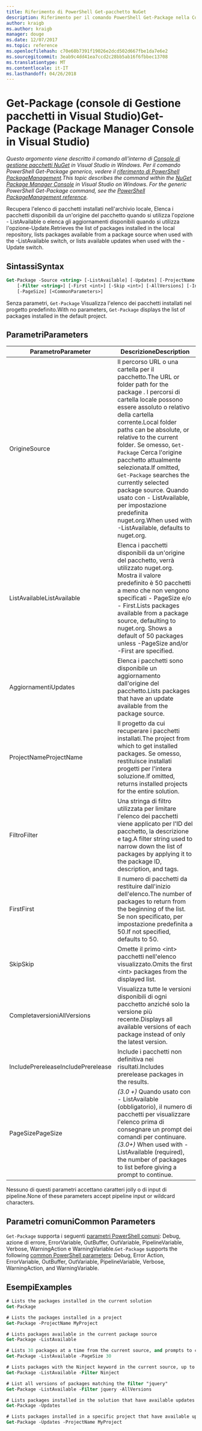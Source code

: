 ```yaml
---
title: Riferimento di PowerShell Get-pacchetto NuGet
description: Riferimento per il comando PowerShell Get-Package nella Console di gestione pacchetti NuGet in Visual Studio.
author: kraigb
ms.author: kraigb
manager: douge
ms.date: 12/07/2017
ms.topic: reference
ms.openlocfilehash: c70e60b7391f19026e2dcd502d667fbe1da7e6e2
ms.sourcegitcommit: 3eab9c4dd41ea7ccd2c28bb5ab16f6fbbec13708
ms.translationtype: MT
ms.contentlocale: it-IT
ms.lasthandoff: 04/26/2018
---
```

# <a name="get-package-package-manager-console-in-visual-studio"></a><span data-ttu-id="e388b-103">Get-Package (console di Gestione pacchetti in Visual Studio)</span><span class="sxs-lookup"><span data-stu-id="e388b-103">Get-Package (Package Manager Console in Visual Studio)</span></span>

<span data-ttu-id="e388b-104">*Questo argomento viene descritto il comando all'interno di [Console di gestione pacchetti NuGet](package-manager-console.md) in Visual Studio in Windows. Per il comando PowerShell Get-Package generico, vedere il [riferimento di PowerShell PackageManagement](/powershell/module/packagemanagement/?view=powershell-6).*</span><span class="sxs-lookup"><span data-stu-id="e388b-104">*This topic describes the command within the [NuGet Package Manager Console](package-manager-console.md) in Visual Studio on Windows. For the generic PowerShell Get-Package command, see the [PowerShell PackageManagement reference](/powershell/module/packagemanagement/?view=powershell-6).*</span></span>

<span data-ttu-id="e388b-105">Recupera l'elenco di pacchetti installati nell'archivio locale, Elenca i pacchetti disponibili da un'origine del pacchetto quando si utilizza l'opzione - ListAvailable o elenca gli aggiornamenti disponibili quando si utilizza l'opzione-Update.</span><span class="sxs-lookup"><span data-stu-id="e388b-105">Retrieves the list of packages installed in the local repository, lists packages available from a package source when used with the -ListAvailable switch, or lists available updates when used with the -Update switch.</span></span>

## <a name="syntax"></a><span data-ttu-id="e388b-106">Sintassi</span><span class="sxs-lookup"><span data-stu-id="e388b-106">Syntax</span></span>

```ps
Get-Package -Source <string> [-ListAvailable] [-Updates] [-ProjectName <string>]
    [-Filter <string>] [-First <int>] [-Skip <int>] [-AllVersions] [-IncludePrerelease]
    [-PageSize] [<CommonParameters>]
```

<span data-ttu-id="e388b-107">Senza parametri, `Get-Package` Visualizza l'elenco dei pacchetti installati nel progetto predefinito.</span><span class="sxs-lookup"><span data-stu-id="e388b-107">With no parameters, `Get-Package` displays the list of packages installed in the default project.</span></span>

## <a name="parameters"></a><span data-ttu-id="e388b-108">Parametri</span><span class="sxs-lookup"><span data-stu-id="e388b-108">Parameters</span></span>

| <span data-ttu-id="e388b-109">Parametro</span><span class="sxs-lookup"><span data-stu-id="e388b-109">Parameter</span></span> | <span data-ttu-id="e388b-110">Descrizione</span><span class="sxs-lookup"><span data-stu-id="e388b-110">Description</span></span> |
| --- | --- |
| <span data-ttu-id="e388b-111">Origine</span><span class="sxs-lookup"><span data-stu-id="e388b-111">Source</span></span> | <span data-ttu-id="e388b-112">Il percorso URL o una cartella per il pacchetto.</span><span class="sxs-lookup"><span data-stu-id="e388b-112">The URL or folder path for the package .</span></span> <span data-ttu-id="e388b-113">I percorsi di cartella locale possono essere assoluto o relativo della cartella corrente.</span><span class="sxs-lookup"><span data-stu-id="e388b-113">Local folder paths can be absolute, or relative to the current folder.</span></span> <span data-ttu-id="e388b-114">Se omesso, `Get-Package` Cerca l'origine pacchetto attualmente selezionata.</span><span class="sxs-lookup"><span data-stu-id="e388b-114">If omitted, `Get-Package` searches the currently selected package source.</span></span> <span data-ttu-id="e388b-115">Quando usato con - ListAvailable, per impostazione predefinita nuget.org.</span><span class="sxs-lookup"><span data-stu-id="e388b-115">When used with -ListAvailable, defaults to nuget.org.</span></span> |
| <span data-ttu-id="e388b-116">ListAvailable</span><span class="sxs-lookup"><span data-stu-id="e388b-116">ListAvailable</span></span> | <span data-ttu-id="e388b-117">Elenca i pacchetti disponibili da un'origine del pacchetto, verrà utilizzato nuget.org. Mostra il valore predefinito è 50 pacchetti a meno che non vengono specificati - PageSize e/o - First.</span><span class="sxs-lookup"><span data-stu-id="e388b-117">Lists packages available from a package source, defaulting to nuget.org. Shows a default of 50 packages unless -PageSize and/or -First are specified.</span></span> |
| <span data-ttu-id="e388b-118">Aggiornamenti</span><span class="sxs-lookup"><span data-stu-id="e388b-118">Updates</span></span> | <span data-ttu-id="e388b-119">Elenca i pacchetti sono disponibile un aggiornamento dall'origine del pacchetto.</span><span class="sxs-lookup"><span data-stu-id="e388b-119">Lists packages that have an update available from the package source.</span></span> |
| <span data-ttu-id="e388b-120">ProjectName</span><span class="sxs-lookup"><span data-stu-id="e388b-120">ProjectName</span></span> | <span data-ttu-id="e388b-121">Il progetto da cui recuperare i pacchetti installati.</span><span class="sxs-lookup"><span data-stu-id="e388b-121">The project from which to get installed packages.</span></span> <span data-ttu-id="e388b-122">Se omesso, restituisce installati progetti per l'intera soluzione.</span><span class="sxs-lookup"><span data-stu-id="e388b-122">If omitted, returns installed projects for the entire solution.</span></span> |
| <span data-ttu-id="e388b-123">Filtro</span><span class="sxs-lookup"><span data-stu-id="e388b-123">Filter</span></span> | <span data-ttu-id="e388b-124">Una stringa di filtro utilizzata per limitare l'elenco dei pacchetti viene applicato per l'ID del pacchetto, la descrizione e tag.</span><span class="sxs-lookup"><span data-stu-id="e388b-124">A filter string used to narrow down the list of packages by applying it to the package ID, description, and tags.</span></span> |
| <span data-ttu-id="e388b-125">First</span><span class="sxs-lookup"><span data-stu-id="e388b-125">First</span></span> | <span data-ttu-id="e388b-126">Il numero di pacchetti da restituire dall'inizio dell'elenco.</span><span class="sxs-lookup"><span data-stu-id="e388b-126">The number of packages to return from the beginning of the list.</span></span> <span data-ttu-id="e388b-127">Se non specificato, per impostazione predefinita a 50.</span><span class="sxs-lookup"><span data-stu-id="e388b-127">If not specified, defaults to 50.</span></span> |
| <span data-ttu-id="e388b-128">Skip</span><span class="sxs-lookup"><span data-stu-id="e388b-128">Skip</span></span> | <span data-ttu-id="e388b-129">Omette il primo &lt;int&gt; pacchetti nell'elenco visualizzato.</span><span class="sxs-lookup"><span data-stu-id="e388b-129">Omits the first &lt;int&gt; packages from the displayed list.</span></span>  |
| <span data-ttu-id="e388b-130">Completaversioni</span><span class="sxs-lookup"><span data-stu-id="e388b-130">AllVersions</span></span> | <span data-ttu-id="e388b-131">Visualizza tutte le versioni disponibili di ogni pacchetto anziché solo la versione più recente.</span><span class="sxs-lookup"><span data-stu-id="e388b-131">Displays all available versions of each package instead of only the latest version.</span></span> |
| <span data-ttu-id="e388b-132">IncludePrerelease</span><span class="sxs-lookup"><span data-stu-id="e388b-132">IncludePrerelease</span></span> | <span data-ttu-id="e388b-133">Include i pacchetti non definitiva nei risultati.</span><span class="sxs-lookup"><span data-stu-id="e388b-133">Includes prerelease packages in the results.</span></span> |
| <span data-ttu-id="e388b-134">PageSize</span><span class="sxs-lookup"><span data-stu-id="e388b-134">PageSize</span></span> | <span data-ttu-id="e388b-135">*(3.0 +)*  Quando usato con - ListAvailable (obbligatorio), il numero di pacchetti per visualizzare l'elenco prima di consegnare un prompt dei comandi per continuare.</span><span class="sxs-lookup"><span data-stu-id="e388b-135">*(3.0+)* When used with -ListAvailable (required), the number of packages to list before giving a prompt to continue.</span></span> |

<span data-ttu-id="e388b-136">Nessuno di questi parametri accettano caratteri jolly o di input di pipeline.</span><span class="sxs-lookup"><span data-stu-id="e388b-136">None of these parameters accept pipeline input or wildcard characters.</span></span>

## <a name="common-parameters"></a><span data-ttu-id="e388b-137">Parametri comuni</span><span class="sxs-lookup"><span data-stu-id="e388b-137">Common Parameters</span></span>

<span data-ttu-id="e388b-138">`Get-Package` supporta i seguenti [parametri PowerShell comuni](http://go.microsoft.com/fwlink/?LinkID=113216): Debug, azione di errore, ErrorVariable, OutBuffer, OutVariable, PipelineVariable, Verbose, WarningAction e WarningVariable.</span><span class="sxs-lookup"><span data-stu-id="e388b-138">`Get-Package` supports the following [common PowerShell parameters](http://go.microsoft.com/fwlink/?LinkID=113216): Debug, Error Action, ErrorVariable, OutBuffer, OutVariable, PipelineVariable, Verbose, WarningAction, and WarningVariable.</span></span>

## <a name="examples"></a><span data-ttu-id="e388b-139">Esempi</span><span class="sxs-lookup"><span data-stu-id="e388b-139">Examples</span></span>

```ps
# Lists the packages installed in the current solution
Get-Package

# Lists the packages installed in a project
Get-Package -ProjectName MyProject

# Lists packages available in the current package source
Get-Package -ListAvailable

# Lists 30 packages at a time from the current source, and prompts to continue if more are available
Get-Package -ListAvailable -PageSize 30

# Lists packages with the Ninject keyword in the current source, up to 50
Get-Package -ListAvailable -Filter Ninject

# List all versions of packages matching the filter "jquery"
Get-Package -ListAvailable -Filter jquery -AllVersions

# Lists packages installed in the solution that have available updates
Get-Package -Updates

# Lists packages installed in a specific project that have available updates
Get-Package -Updates -ProjectName MyProject
```
